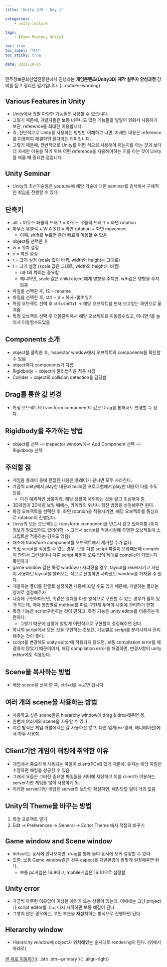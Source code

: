 ```yaml
---
title: "Unity 강의 - Day 1"

categories:
    - unity-lecture

tags:
    - [Game Engine, Unity]

toc: true
toc_label: "목차"
toc_sticky: true

date: 2021-10-05
---
```


전주정보문화산업진흥원에서 진행하는 **게임콘텐츠(Unity3D) 제작 실무자 양성과정** 강의를 듣고 정리한 필기입니다.
{: .notice--warning}

## Various Features in Unity
- Unity에서 정말 다양한 기능들은 사용할 수 있습니다.
- 그렇기 때문에, 개발자들은 보통 너무나도 많은 기능들을 일일이 외워서 사용하기 보단, reference를 최대한 이용합니다.
- 즉, 전반적으로 Unity를 사용하는 방법만 이해하고 나면, 자세한 내용은 reference를 이용하여 해결하면 된다라는 의미입니다.
- 그렇기 때문에, 전반적으로 Unity를 어떤 식으로 사용해야 하는지를 아는 것과 보다 더 자세한 이용을 하기 위해 어떤 reference를 사용해야하는 지를 아는 것이 Unity를 배울 때 중요한 점입니다.

## Unity Seminar
- Unity의 최신기술들은 youtube에 해당 기술에 대한 seminar를 검색해서 구체적인 학습을 진행할 수 있다.

## 단축키
- alt + 마우스 좌클릭 드래그 = 마우스 우클릭 드래그 = 화면 rotation
- 마우스 우클릭 + W A S D = 화면 rotation + 화면 movement
    - 이때, shift를 누르면 좀더 빠르게 이동할 수 있음
- object를 선택한 후
- w = 위치 설정
- e = 회전 설정
- r = 크기 설정 (scale 값이 바뀜, width와 height는 그대로)
- t = 크기 설정 (scale 값은 그대로, width와 height가 바뀜)
    - r과 t의 차이는 중요함
    - 왜냐하면, scale 값은 child object에게 영향을 주지만, w/h값은 영향을 주지 않음
- 파일을 선택한 후, f2 = rename
- 파일을 선택한 후, ctrl + d = 복사+붙여넣기
- 특정 오브젝트 선택 후 ctrl+shift+f -> 해당 오브젝트를 현재 보고있는 화면으로 옮겨줌
- 특정 오브젝트 선택 후 더블클릭해서 해당 오브젝트로 이동할수있고, 아니면 f를 눌러서 이동할수도있음

## Components 소개
- object를 클릭한 후, Inspector window에서 오브젝트의 components를 확인할 수 있음
- object마다 components가 다름
- Rigidbody = object에 물리법칙을 적용 시킴
- Collider = object의 collision detection을 담당함

## Drag를 통한 값 변경
- 특정 오브젝트의 transform component의 값은 Drag를 통해서도 변경할 수 있다.

## Rigidbody를 추가하는 방법
- object를 선택 -> inspector window에서 Add Component 선택 -> Rigidbody 선택

## 주의할 점
- 게임을 플레이 중에 편집된 내용은 플레이가 끝나면 모두 사라진다.
- 가끔씩 unity에서 play한 내용과 build된 프로그램에서 play한 내용이 다를 수도 있음.
    - 이건 예외적인 상황이라, 해당 상황이 예외라는 것을 알고 조심해야 함.
- 3D게임이 2D처럼 보일 때에는, 카메라의 위치나 회전 방향을 설정해주면 된다.
- 특정 오브젝트를 선택한 후, 화면 rotation을 적용시키면, 해당 오브젝트를 중심으로 rotation이 진행된다.
- Unity의 모든 오브젝트는 transform component를 반드시 갖고 있어야함 (위치정보가 필요없어도 있어야함 -> 그래서 script를 적용시킬때 투명한 오브젝트에 스크립트만 적용하는 경우도 있음)
- 애초에 transform component를 오브젝트에서 제거할 수가 없다.
- 특정 script를 적용할 수 없는 경우, 보통 다른 script 파일이 오류때문에 compile이 안되서 그런것이니 다른 script 파일이 오류 없이 제대로 compile이 되었는지 확인하자
- game window 같은 특정 window가 사라졌을 경우, layout을 reset시키고 자신이 사용하던 layout을 불러오는 식으로 진행하면 사라졌던 window를 가져올 수 있다.
- 개발하는 폴더를 한글로 설정하면 나중에 꼬일 수도 있기 때문에, 개발하는 폴더는 영어로 설정해주자
- 나중에 구현하다보면, 똑같은 결과를 다른 방식으로 구현할 수 있는 경우가 많이 있게 되는데, 이때 방법별로 method를 따로 구현해 두어야 나중에 관리하기 편함
- 특정 기능은 script구현하는 것이 편하고, 특정 기능은 unity editor를 이용하는게 편하다.
    - 그렇기 때문에 상황에 알맞게 어떤식으로 구현할지 결정해주면 된다.
- 하나의 script에서 모든 것을 구현하는 것보단, 기능별로 script를 분리시켜서 관리해주는 것이 좋다.
- script를 변경해도 unity editor에 적용되지 않으면, 보통 compilation error를 해결하지 않았기 때문이여서, 해당 compilation error를 해결하면, 변경사항이 unity editor에도 적용된다.

## Scene을 복사하는 방법
- 해당 scene을 선택 한 후, ctrl+d를 누르면 됩니다.

## 여러 개의 scene을 사용하는 방법
- 사용하고 싶은 scene들을 hierarchy window에 drag & drop해주면 됨.
- 한번에 여러개의 scene을 사용할 수 있다.
- 이런 방식은 게임 개발에서는 잘 사용하진 않고, 다른 업계(ex-영화, 애니메이션)에서 자주 사용함.

## Client기반 게임이 해킹에 취약한 이유
- 게임에서 중요하게 사용되는 파일이 client(PC)에 있기 때문에, 유저는 해당 파일만 수정하면 해킹을 성공할 수 있음
- 그래서 요즘은 그러한 중요한 파일들을 서버에 저장하고 이를 client가 이용하는 server기반 게임을 많이 사용하게 됨.
- 이러한 server기반 게임은 server의 보안만 확실하면, 해킹당할 일이 거의 없음

## Unity의 Theme을 바꾸는 방법
1. 특정 프로젝트 열기
2. Edit -> Preferences -> General -> Editor Theme 에서 적절히 바꾸기

## Game window and Scene window
- default는 동시에 안나오지만, drag를 통해 둘다 동시에 보게 설정할 수 있다.
- 또한, 보통 Game window같은 경우 aspect를 개발환경에 알맞게 설정해주면 된다.
    - 보통 pc게임은 16:9이고, mobile게임은 16:10으로 설정함

## Unity error
- 가끔씩 아무런 이유없이 이상한 에러가 뜨는 상황이 있는데, 이때에는 그냥 project나 script editor를 끄고 다시 시작하면 보통 해결이 된다.
- 그렇지 않은 경우에는, 꼬인 부분을 재설치하는 방식으로 진행하면 된다.

## Hierarchy window
- Hierarchy window에 object가 위치해있는 순서대로 rendering이 된다. (위에서 아래로)

[맨 위로 이동하기](#){: .btn .btn--primary }{: .align-right}